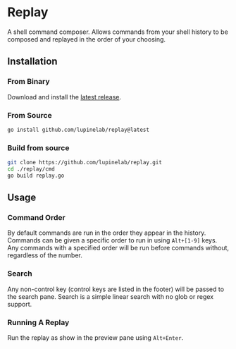 # Replay
A shell command composer. Allows commands from your shell history to be composed and replayed in the order of your choosing.

## Installation
### From Binary
Download and install the [latest release](https://github.com/lupinelab/replay/releases/latest).

### From Source
```bash
go install github.com/lupinelab/replay@latest
```

### Build from source
```bash
git clone https://github.com/lupinelab/replay.git
cd ./replay/cmd
go build replay.go
```

## Usage
### Command Order
By default commands are run in the order they appear in the history. Commands can be given a specific order to run in using `Alt+[1-9]` keys. Any commands with a specified order will be run before commands without, regardless of the number.

### Search
Any non-control key (control keys are listed in the footer) will be passed to the search pane. Search is a simple linear search with no glob or regex support.

### Running A Replay
Run the replay as show in the preview pane using `Alt+Enter`.